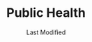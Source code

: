 ---
layout: location-page
date: Last Modified
description: "Local COVID-19 testing is available at Public Health in Albany, Georgia, USA."
permalink: "locations/georgia/albany/public-health/"
tags:
  - locations
  - georgia
title: Public Health
uniqueName: public-health
state: Georgia
stateAbbr: GA
hood: "Dougherty"
address: "1710 S Slappey Blvd"
city: "Albany"
zip: "31701"
zipsNearby: "31001 31620 31622 31701 31702 31703 31704 31705 31706 31707 31708 31721 31709 31719 31711 31712 39813 31714 39815 31716 39817 39819 31625 31720 31722 39823 39824 31626 39825 39826 31727 31803 31007 39827 39828 39829 31730 31627 39832 31733 39834 31013 31735 39836 39837 31738 31010 31015 31805 39840 39841 39842 31743 31744 39845 39846 31025 31806 31747 31749 31750 39851 39852 31753 39854 31632 31756 31041 39859 31760 39861 39862 31763 31637 31764 31051 31814 31815 31765 31063 39866 39867 31638 31768 31776 31788 31769 31639 39870 31771 31772 31773 31774 31068 31775 39877 31778 31739 31779 31070 31071 31072 31780 31781 31824 31782 31783 31825 31079 31081 31784 39885 31084 39886 31787 31647 31789 31790 31791 31757 31758 31792 31799 31793 31794 31795 31091 31092 31796 31832 39897 36319 36027 36072 36343 36373" 
mapUrl: "http://maps.apple.com/?q=Public+Health&address=1710+S+Slappey+Blvd,Albany,Georgia,31701"
locationType: Drive-thru
phone: "229-352-6567"
website: "undefined"
onlineBooking: true
closed: undefined
closedUpdate: May 23rd, 2020
notes: "By appointment only. Requires phone screen. Limited test kits available. Prioritizes health care workers. Prioritizes first responders."
days: M, W, F
hours: 9AM-Noon
ctaMessage: Call 229-352-6567
ctaUrl: "tel:229-352-6567"
---